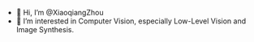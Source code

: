 - 👋 Hi, I’m @XiaoqiangZhou
- 👀 I’m interested in Computer Vision, especially Low-Level Vision and Image Synthesis.

<!---
XiaoqiangZhou/XiaoqiangZhou is a ✨ special ✨ repository because its `README.md` (this file) appears on your GitHub profile.
You can click the Preview link to take a look at your changes.
--->
